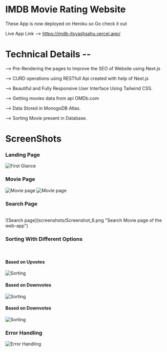 
<h1>IMDB Movie Rating Website</h1>

These App is now deployed on Heroku so Go check it out

Live App Link --> https://imdb-itsyashsahu.vercel.app/



<h1>Technical Details -- </h1>

--> Pre-Rendering the pages to Improve the SEO of Website using Next.js

--> CURD operations using RESTfull Api created with help of Next.js

--> Beautiful and Fully Responsive User Interface Using Tailwind CSS.

--> Getting movies data from api OMDb.com

--> Data Stored in MonogoDB Atlas.

--> Sorting Movie present in Database.



<h1>ScreenShots</h1>

<h3>Landing Page</h3>

![First Glance](screenshots/Screenshot_1.png "First Glance of the web-app")

<h3>Movie Page</h3>

![Movie page](screenshots/Screenshot_2.png "Movie Details page of the web-app")
![Movie page](screenshots/Screenshot_7.png "Movie Details page of the web-app")

<h3>Search Page</h3>
<br/>
![Search page](screenshots/Screenshot_6.png "Search Movie page of the web-app")

<h3>Sorting With Different Options</h3>
<br/>

<h4>Based on Upvotes</h4>

![Sorting](screenshots/Screenshot_3.png "Sorting movies of the web-app")

<h4>Based on Downvotes</h4>

![Sorting](screenshots/Screenshot_4.png "Sorting movies of the web-app")

<h4>Based on Downvotes</h4>

![Sorting](screenshots/Screenshot_5.png "Sorting movies of the web-app")


<h3>Error Handling</h3>

![Error Handling](screenshots/Screenshot_8.png "Error Handling of the web-app")

